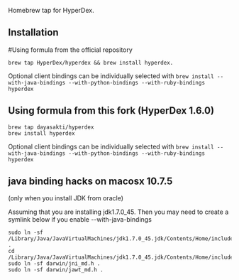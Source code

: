 Homebrew tap for HyperDex.

## Installation

#Using formula from the official repository

`brew tap HyperDex/hyperdex && brew install hyperdex.`

Optional client bindings can be individually selected with
`brew install --with-java-bindings --with-python-bindings --with-ruby-bindings hyperdex`

## Using formula from this fork (HyperDex 1.6.0)

```
brew tap dayasakti/hyperdex
brew install hyperdex
```

Optional client bindings can be individually selected with
`brew install --with-java-bindings --with-python-bindings --with-ruby-bindings hyperdex`


## java binding hacks on macosx 10.7.5
(only when you install JDK from oracle)

Assuming that you are installing jdk1.7.0_45. Then you may need to create
a symlink below if you enable --with-java-bindings

```
sudo ln -sf /Library/Java/JavaVirtualMachines/jdk1.7.0_45.jdk/Contents/Home/include  .
cd /Library/Java/JavaVirtualMachines/jdk1.7.0_45.jdk/Contents/Home/include
sudo ln -sf darwin/jni_md.h .
sudo ln -sf darwin/jawt_md.h .
```

